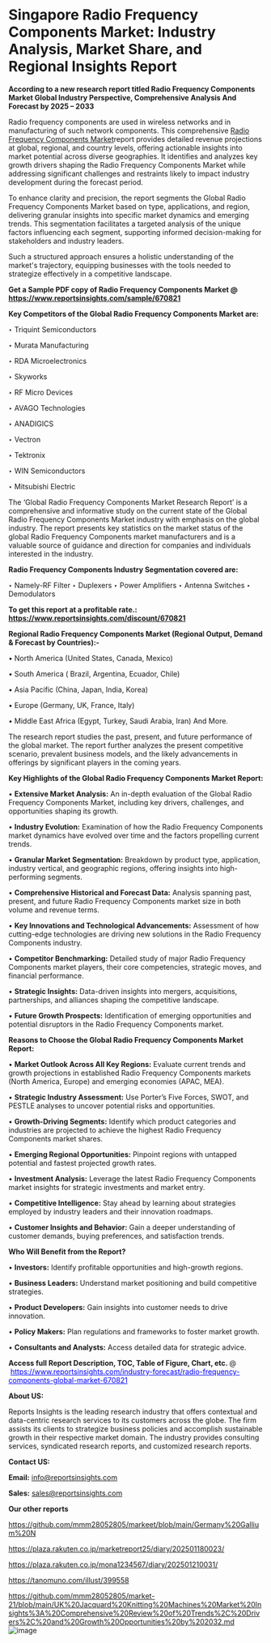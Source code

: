 # Singapore Radio Frequency Components Market: Industry Analysis, Market Share, and Regional Insights Report

<strong>According to a new research report titled Radio Frequency Components Market Global Industry Perspective, Comprehensive Analysis And Forecast by 2025 – 2033</strong>

Radio frequency components are used in wireless networks and in manufacturing of such network components. This comprehensive <a href=https://www.reportsinsights.com/sample/670821>Radio Frequency Components Market</a>report provides detailed revenue projections at global, regional, and country levels, offering actionable insights into market potential across diverse geographies. It identifies and analyzes key growth drivers shaping the Radio Frequency Components Market while addressing significant challenges and restraints likely to impact industry development during the forecast period.

To enhance clarity and precision, the report segments the Global Radio Frequency Components Market based on type, applications, and region, delivering granular insights into specific market dynamics and emerging trends. This segmentation facilitates a targeted analysis of the unique factors influencing each segment, supporting informed decision-making for stakeholders and industry leaders.

Such a structured approach ensures a holistic understanding of the market's trajectory, equipping businesses with the tools needed to strategize effectively in a competitive landscape.

<strong>Get a Sample PDF copy of Radio Frequency Components Market </strong><strong>@<a href=https://www.reportsinsights.com/sample/670821 style=color:#0000ff;> https://www.reportsinsights.com/sample/670821</a></strong></font>

<strong>Key Competitors of the Global Radio Frequency Components Market are:</strong>

‣ Triquint Semiconductors

‣ Murata Manufacturing

‣ RDA Microelectronics

‣ Skyworks

‣ RF Micro Devices

‣ AVAGO Technologies

‣ ANADIGICS

‣ Vectron

‣ Tektronix

‣ WIN Semiconductors

‣ Mitsubishi Electric

The ‘Global Radio Frequency Components Market Research Report’ is a comprehensive and informative study on the current state of the Global Radio Frequency Components Market industry with emphasis on the global industry. The report presents key statistics on the market status of the global Radio Frequency Components market manufacturers and is a valuable source of guidance and direction for companies and individuals interested in the industry.

<strong>Radio Frequency Components Industry Segmentation covered are:</strong>

‣ Namely-RF Filter
‣ Duplexers
‣ Power Amplifiers
‣ Antenna Switches
‣ Demodulators

<strong>To get this report at a profitable rate.: <a href=https://www.reportsinsights.com/discount/670821 style=color:#0000ff;>https://www.reportsinsights.com/discount/670821</a></strong></font>

<strong>Regional Radio Frequency Components Market (Regional Output, Demand &amp; Forecast by Countries):-</strong>

• North America (United States, Canada, Mexico)

• South America ( Brazil, Argentina, Ecuador, Chile)

• Asia Pacific (China, Japan, India, Korea)

• Europe (Germany, UK, France, Italy)

• Middle East Africa (Egypt, Turkey, Saudi Arabia, Iran) And More.

The research report studies the past, present, and future performance of the global market. The report further analyzes the present competitive scenario, prevalent business models, and the likely advancements in offerings by significant players in the coming years.

<strong>Key Highlights of the Global Radio Frequency Components Market Report:</strong>

• <strong>Extensive Market Analysis:</strong> An in-depth evaluation of the Global Radio Frequency Components Market, including key drivers, challenges, and opportunities shaping its growth.

• <strong>Industry Evolution:</strong> Examination of how the Radio Frequency Components market dynamics have evolved over time and the factors propelling current trends.

• <strong>Granular Market Segmentation:</strong> Breakdown by product type, application, industry vertical, and geographic regions, offering insights into high-performing segments.

• <strong>Comprehensive Historical and Forecast Data:</strong> Analysis spanning past, present, and future Radio Frequency Components market size in both volume and revenue terms.

• <strong>Key Innovations and Technological Advancements:</strong> Assessment of how cutting-edge technologies are driving new solutions in the Radio Frequency Components industry.

• <strong>Competitor Benchmarking:</strong> Detailed study of major Radio Frequency Components market players, their core competencies, strategic moves, and financial performance.

• <strong>Strategic Insights:</strong> Data-driven insights into mergers, acquisitions, partnerships, and alliances shaping the competitive landscape.

• <strong>Future Growth Prospects:</strong> Identification of emerging opportunities and potential disruptors in the Radio Frequency Components market.

<strong>Reasons to Choose the Global Radio Frequency Components Market Report:</strong>

• <strong>Market Outlook Across All Key Regions:</strong> Evaluate current trends and growth projections in established Radio Frequency Components markets (North America, Europe) and emerging economies (APAC, MEA).

• <strong>Strategic Industry Assessment:</strong> Use Porter’s Five Forces, SWOT, and PESTLE analyses to uncover potential risks and opportunities.

• <strong>Growth-Driving Segments:</strong> Identify which product categories and industries are projected to achieve the highest Radio Frequency Components market shares.

• <strong>Emerging Regional Opportunities:</strong> Pinpoint regions with untapped potential and fastest projected growth rates.

• <strong>Investment Analysis:</strong> Leverage the latest Radio Frequency Components market insights for strategic investments and market entry.

• <strong>Competitive Intelligence:</strong> Stay ahead by learning about strategies employed by industry leaders and their innovation roadmaps.

• <strong>Customer Insights and Behavior:</strong> Gain a deeper understanding of customer demands, buying preferences, and satisfaction trends.

<strong>Who Will Benefit from the Report?</strong>

• <strong>Investors:</strong> Identify profitable opportunities and high-growth regions.

• <strong>Business Leaders:</strong> Understand market positioning and build competitive strategies.

• <strong>Product Developers:</strong> Gain insights into customer needs to drive innovation.

• <strong>Policy Makers:</strong> Plan regulations and frameworks to foster market growth.

• <strong>Consultants and Analysts:</strong> Access detailed data for strategic advice.
</ul>
<strong>Access full Report Description, TOC, Table of Figure, Chart, etc. </strong>@  <a href=https://www.reportsinsights.com/industry-forecast/radio-frequency-components-global-market-670821 style=color:#0000ff;>https://www.reportsinsights.com/industry-forecast/radio-frequency-components-global-market-670821</a></font>

<strong><strong>About US</strong>:</strong>

Reports Insights is the leading research industry that offers contextual and data-centric research services to its customers across the globe. The firm assists its clients to strategize business policies and accomplish sustainable growth in their respective market domain. The industry provides consulting services, syndicated research reports, and customized research reports.

<strong>Contact US:</strong>

<p class=""""><b>Email:</b> <a href=mailto:info@reportsinsights.com>info@reportsinsights.com</a></p>
<p class=""""><b>Sales:</b> <a href=mailto:sales@reportsinsights.com>sales@reportsinsights.com</a></p>

<strong>Our other reports</strong>

<a href=https://github.com/mmm28052805/markeet/blob/main/Germany%20Gallium%20N>https://github.com/mmm28052805/markeet/blob/main/Germany%20Gallium%20N</a>

<a href=https://plaza.rakuten.co.jp/marketreport25/diary/202501180023/>https://plaza.rakuten.co.jp/marketreport25/diary/202501180023/</a>

<a href=https://plaza.rakuten.co.jp/mona1234567/diary/202501210031/>https://plaza.rakuten.co.jp/mona1234567/diary/202501210031/</a>

<a href=https://tanomuno.com/illust/399558>https://tanomuno.com/illust/399558</a>

<a href=https://github.com/mmm28052805/market-21/blob/main/UK%20Jacquard%20Knitting%20Machines%20Market%20Insights%3A%20Comprehensive%20Review%20of%20Trends%2C%20Drivers%2C%20and%20Growth%20Opportunities%20by%202032.md>https://github.com/mmm28052805/market-21/blob/main/UK%20Jacquard%20Knitting%20Machines%20Market%20Insights%3A%20Comprehensive%20Review%20of%20Trends%2C%20Drivers%2C%20and%20Growth%20Opportunities%20by%202032.md</a>
![image](https://github.com/user-attachments/assets/ff15678e-3b23-4c7a-a052-f0c81982b37e)

